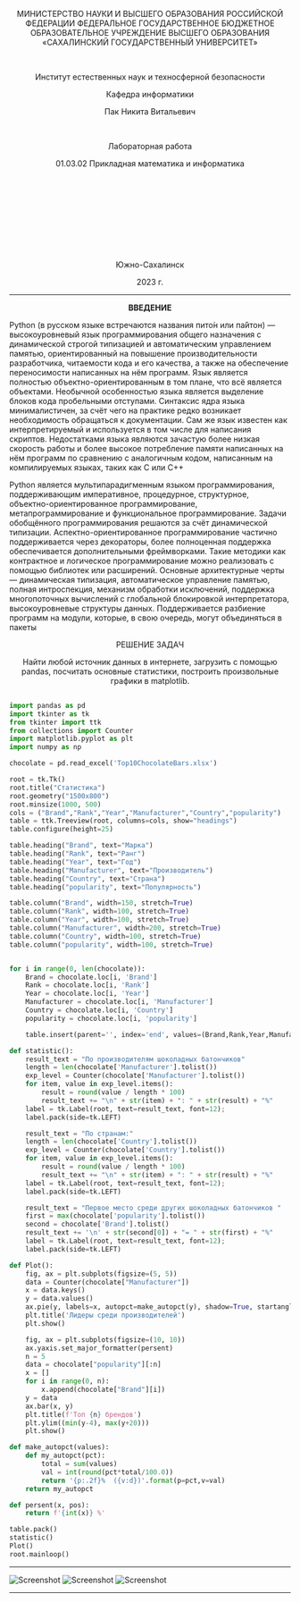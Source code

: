 <p align = "center">МИНИСТЕРСТВО НАУКИ И ВЫСШЕГО ОБРАЗОВАНИЯ
РОССИЙСКОЙ ФЕДЕРАЦИИ
ФЕДЕРАЛЬНОЕ ГОСУДАРСТВЕННОЕ БЮДЖЕТНОЕ
ОБРАЗОВАТЕЛЬНОЕ УЧРЕЖДЕНИЕ ВЫСШЕГО ОБРАЗОВАНИЯ
«САХАЛИНСКИЙ ГОСУДАРСТВЕННЫЙ УНИВЕРСИТЕТ»</p>
<br>
<p align = "center">Институт естественных наук и техносферной безопасности</p>
<p align = "center">Кафедра информатики</p>
<p align = "center">Пак Никита Витальевич</p>
<br>
<p align = "center">Лабораторная работа</p>
<p align = "center">01.03.02 Прикладная математика и информатика</p>
<br><br><br><br><br><br><br><br>
<p align = "center" >Южно-Сахалинск</p>
<p align = "center" >2023 г.</p>

***

<p align = "center" ><b>ВВЕДЕНИЕ</b></p>
<p>Python (в русском языке встречаются названия пито́н или па́йтон) — высокоуровневый язык программирования общего назначения с динамической строгой типизацией и автоматическим управлением памятью, ориентированный на повышение производительности разработчика, читаемости кода и его качества, а также на обеспечение переносимости написанных на нём программ. Язык является полностью объектно-ориентированным в том плане, что всё является объектами. Необычной особенностью языка является выделение блоков кода пробельными отступами. Синтаксис ядра языка минималистичен, за счёт чего на практике редко возникает необходимость обращаться к документации. Сам же язык известен как интерпретируемый и используется в том числе для написания скриптов. Недостатками языка являются зачастую более низкая скорость работы и более высокое потребление памяти написанных на нём программ по сравнению с аналогичным кодом, написанным на компилируемых языках, таких как C или C++</p>
<p>Python является мультипарадигменным языком программирования, поддерживающим императивное, процедурное, структурное, объектно-ориентированное программирование, метапрограммирование и функциональное программирование. Задачи обобщённого программирования решаются за счёт динамической типизации. Аспектно-ориентированное программирование частично поддерживается через декораторы, более полноценная поддержка обеспечивается дополнительными фреймворками. Такие методики как контрактное и логическое программирование можно реализовать с помощью библиотек или расширений. Основные архитектурные черты — динамическая типизация, автоматическое управление памятью, полная интроспекция, механизм обработки исключений, поддержка многопоточных вычислений с глобальной блокировкой интерпретатора, высокоуровневые структуры данных. Поддерживается разбиение программ на модули, которые, в свою очередь, могут объединяться в пакеты</p>
<p align = "center" >РЕШЕНИЕ ЗАДАЧ</p>

<p align = "center" >Найти любой источник данных в интернете, загрузить с помощью pandas, посчитать основные статистики, построить произвольные графики в matplotlib.</p>

```python
      
import pandas as pd
import tkinter as tk
from tkinter import ttk
from collections import Counter
import matplotlib.pyplot as plt
import numpy as np

chocolate = pd.read_excel('Top10ChocolateBars.xlsx')

root = tk.Tk()
root.title("Статистика")
root.geometry("1500x800")
root.minsize(1000, 500)
cols = ("Brand","Rank","Year","Manufacturer","Country","popularity")
table = ttk.Treeview(root, columns=cols, show="headings")
table.configure(height=25)

table.heading("Brand", text="Марка")
table.heading("Rank", text="Ранг")
table.heading("Year", text="Год")
table.heading("Manufacturer", text="Производитель")
table.heading("Country", text="Страна")
table.heading("popularity", text="Популярность")

table.column("Brand", width=150, stretch=True)
table.column("Rank", width=100, stretch=True)
table.column("Year", width=100, stretch=True)
table.column("Manufacturer", width=200, stretch=True)
table.column("Country", width=100, stretch=True)
table.column("popularity", width=100, stretch=True)


for i in range(0, len(chocolate)):
    Brand = chocolate.loc[i, 'Brand']
    Rank = chocolate.loc[i, 'Rank']
    Year = chocolate.loc[i, 'Year']
    Manufacturer = chocolate.loc[i, 'Manufacturer']
    Country = chocolate.loc[i, 'Country']
    popularity = chocolate.loc[i, 'popularity']

    table.insert(parent='', index='end', values=(Brand,Rank,Year,Manufacturer,Country,popularity))

def statistic():
    result_text = "По производителям шоколадных батончиков"
    length = len(chocolate['Manufacturer'].tolist())
    exp_level = Counter(chocolate['Manufacturer'].tolist())
    for item, value in exp_level.items():
        result = round(value / length * 100)
        result_text += "\n" + str(item) + ": " + str(result) + "%"
    label = tk.Label(root, text=result_text, font=12);
    label.pack(side=tk.LEFT)

    result_text = "По странам:"
    length = len(chocolate['Country'].tolist())
    exp_level = Counter(chocolate['Country'].tolist())
    for item, value in exp_level.items():
        result = round(value / length * 100)
        result_text += "\n" + str(item) + ": " + str(result) + "%"
    label = tk.Label(root, text=result_text, font=12);
    label.pack(side=tk.LEFT)

    result_text = "Первое место среди других шоколадных батончиков "
    first = max(chocolate['popularity'].tolist())
    second = chocolate['Brand'].tolist()
    result_text += '\n' + str(second[0]) + "= " + str(first) + "%"
    label = tk.Label(root, text=result_text, font=12);
    label.pack(side=tk.LEFT)

def Plot():
    fig, ax = plt.subplots(figsize=(5, 5))
    data = Counter(chocolate["Manufacturer"])
    x = data.keys()
    y = data.values()
    ax.pie(y, labels=x, autopct=make_autopct(y), shadow=True, startangle=180)
    plt.title('Лидеры среди производителей')
    plt.show()

    fig, ax = plt.subplots(figsize=(10, 10))
    ax.yaxis.set_major_formatter(persent)
    n = 5
    data = chocolate["popularity"][:n]
    x = []
    for i in range(0, n):
        x.append(chocolate["Brand"][i])
    y = data
    ax.bar(x, y)
    plt.title(f'Топ {n} брендов')
    plt.ylim((min(y-4), max(y+20)))
    plt.show()

def make_autopct(values):
    def my_autopct(pct):
        total = sum(values)
        val = int(round(pct*total/100.0))
        return '{p:.2f}%  ({v:d})'.format(p=pct,v=val)
    return my_autopct

def persent(x, pos):
    return f'{int(x)} %'

table.pack()
statistic()
Plot()
root.mainloop()

```

***

![Screenshot](https://github.com/Pupkapus/python_lab/blob/main/Screenshot_1.png)
![Screenshot](https://github.com/Pupkapus/python_lab/blob/main/Screenshot_2.png)
![Screenshot](https://github.com/Pupkapus/python_lab/blob/main/Screenshot_3.png)

***
